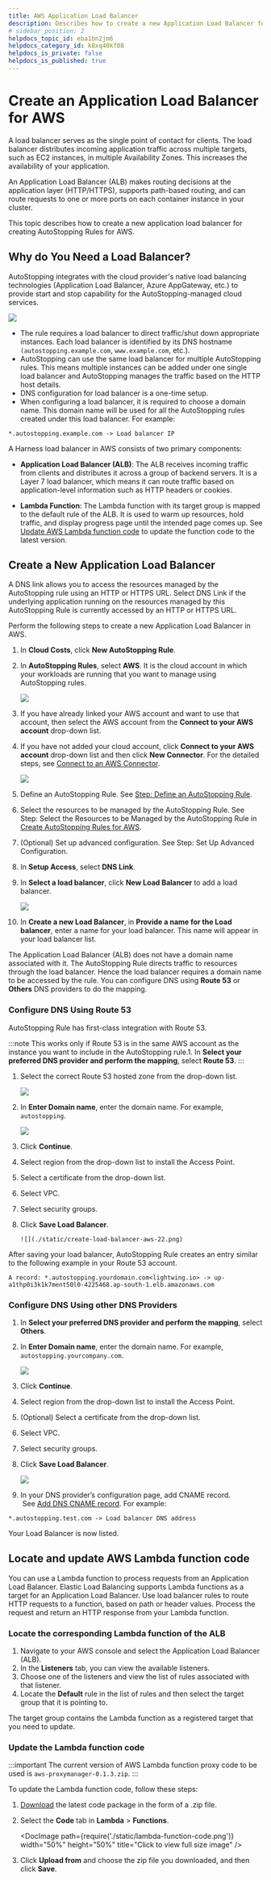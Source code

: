```yaml
---
title: AWS Application Load Balancer 
description: Describes how to create a new Application Load Balancer for AWS.
# sidebar_position: 2
helpdocs_topic_id: eba1bn2jm6
helpdocs_category_id: k8xq40kf08
helpdocs_is_private: false
helpdocs_is_published: true
---
```

# Create an Application Load Balancer for AWS

A load balancer serves as the single point of contact for clients. The load balancer distributes incoming application traffic across multiple targets, such as EC2 instances, in multiple Availability Zones. This increases the availability of your application.

An Application Load Balancer (ALB) makes routing decisions at the application layer (HTTP/HTTPS), supports path-based routing, and can route requests to one or more ports on each container instance in your cluster.


This topic describes how to create a new application load balancer for creating AutoStopping Rules for AWS. 


## Why do You Need a Load Balancer?

AutoStopping integrates with the cloud provider's native load balancing technologies (Application Load Balancer, Azure AppGateway, etc.) to provide start and stop capability for the AutoStopping-managed cloud services.

  ![](./static/create-load-balancer-aws-14.png)

* The rule requires a load balancer to direct traffic/shut down appropriate instances. Each load balancer is identified by its DNS hostname `(autostopping.example.com`, `www.example.com`, etc.).
* AutoStopping can use the same load balancer for multiple AutoStopping rules. This means multiple instances can be added under one single load balancer and AutoStopping manages the traffic based on the HTTP host details.
* DNS configuration for load balancer is a one-time setup.
* When configuring a load balancer, it is required to choose a domain name. This domain name will be used for all the AutoStopping rules created under this load balancer. For example:  
  

```
*.autostopping.example.com -> Load balancer IP
```
A Harness load balancer in AWS consists of two primary components:

* **Application Load Balancer (ALB)**: The ALB receives incoming traffic from clients and distributes it across a group of backend servers. It is a Layer 7 load balancer, which means it can route traffic based on application-level information such as HTTP headers or cookies.

* **Lambda Function**: The Lambda function with its target group is mapped to the default rule of the ALB. It is used to warm up resources, hold traffic, and display progress page until the intended page comes up. See [Update AWS Lambda function code](create-load-balancer-aws.md#update-aws-lambda-function-code) to update the function code to the latest version. 

## Create a New Application Load Balancer

A DNS link allows you to access the resources managed by the AutoStopping rule using an HTTP or HTTPS URL. Select DNS Link if the underlying application running on the resources managed by this AutoStopping Rule is currently accessed by an HTTP or HTTPS URL.

Perform the following steps to create a new Application Load Balancer in AWS.

1. In **Cloud Costs**, click **New AutoStopping Rule**.

2. In **AutoStopping Rules**, select **AWS**. It is the cloud account in which your workloads are running that you want to manage using AutoStopping rules.
   
     ![](./static/create-load-balancer-aws-15.png)
3. If you have already linked your AWS account and want to use that account, then select the AWS account from the **Connect to your AWS account** drop-down list.
4. If you have not added your cloud account, click **Connect to your AWS account** drop-down list and then click **New Connector**. For the detailed steps, see [Connect to an AWS Connector](../1-add-connectors/connect-to-an-aws-connector.md).
   
     ![](./static/create-load-balancer-aws-17.png)
5. Define an AutoStopping Rule. See [Step: Define an AutoStopping Rule](../4-create-auto-stopping-rules/create-autostopping-rules-aws.md#define-an-autostopping-rule).
6. Select the resources to be managed by the AutoStopping Rule. See Step: Select the Resources to be Managed by the AutoStopping Rule in [Create AutoStopping Rules for AWS](../4-create-auto-stopping-rules/create-autostopping-rules-aws.md#select-the-resources-to-be-managed-by-the-autostopping-rule).
7. (Optional) Set up advanced configuration. See Step: Set Up Advanced Configuration.
8. In **Setup Access**, select **DNS Link**.
9.  In **Select a load balancer**, click **New Load Balancer** to add a load balancer.
     
	  ![](./static/create-load-balancer-aws-19.png)
10. In **Create a new Load Balancer**, in **Provide a name for the Load balancer**, enter a name for your load balancer. This name will appear in your load balancer list.

The Application Load Balancer (ALB) does not have a domain name associated with it. The AutoStopping Rule directs traffic to resources through the load balancer. Hence the load balancer requires a domain name to be accessed by the rule. You can configure DNS using **Route 53** or **Others** DNS providers to do the mapping.

### Configure DNS Using Route 53

AutoStopping Rule has first-class integration with Route 53. 


:::note
This works only if Route 53 is in the same AWS account as the instance you want to include in the AutoStopping rule.1. In **Select your preferred DNS provider and perform the mapping**, select **Route 53**.
:::
1. Select the correct Route 53 hosted zone from the drop-down list.
   
     ![](./static/create-load-balancer-aws-20.png)
2. In **Enter Domain name**, enter the domain name. For example, `autostopping`.
   
     ![](./static/create-load-balancer-aws-21.png)
3. Click **Continue**.
4. Select region from the drop-down list to install the Access Point.
5. Select a certificate from the drop-down list.
6. Select VPC.
7. Select security groups.
8. Click **Save Load Balancer**.
     
	   ![](./static/create-load-balancer-aws-22.png)
	 
After saving your load balancer, AutoStopping Rule creates an entry similar to the following example in your Route 53 account.  
  

```
A record: *.autostopping.yourdomain.com<lightwing.io> -> up-a1thp0i3k1k7ment50l0-4225468.ap-south-1.elb.amazonaws.com
```

### Configure DNS Using other DNS Providers

1. In **Select your preferred DNS provider and perform the mapping**, select **Others**.
2. In **Enter Domain name**, enter the domain name. For example, `autostopping.yourcompany.com`.
   
     ![](./static/create-load-balancer-aws-23.png)
3. Click **Continue**.
4. Select region from the drop-down list to install the Access Point.
5. (Optional) Select a certificate from the drop-down list.
6. Select VPC.
7. Select security groups.
8. Click **Save Load Balancer**.
   
     ![](./static/create-load-balancer-aws-24.png)
9.  In your DNS provider’s configuration page, add CNAME record.  See [Add DNS CNAME record](https://docs.aws.amazon.com/managedservices/latest/ctexguide/ex-dirserv-cname-record-add-col.html). For example:  
  

```
*.autostopping.test.com -> Load balancer DNS address
```

Your Load Balancer is now listed.

## Locate and update AWS Lambda function code

You can use a Lambda function to process requests from an Application Load Balancer. Elastic Load Balancing supports Lambda functions as a target for an Application Load Balancer. Use load balancer rules to route HTTP requests to a function, based on path or header values. Process the request and return an HTTP response from your Lambda function.

### Locate the corresponding Lambda function of the ALB
1. Navigate to your AWS console and select the Application Load Balancer (ALB).
2. In the **Listeners** tab, you can view the available listeners.
3. Choose one of the listeners and view the list of rules associated with that listener.
4. Locate the **Default** rule in the list of rules and then select the target group that it is pointing to.

  The target group contains the Lambda function as a registered target that you need to update.

### Update the Lambda function code

:::important
The current version of AWS Lambda function proxy code to be used is `aws-proxymanager-0.1.3.zip`.
:::

To update the Lambda function code, follow these steps: 
1. [Download](https://lightwing-downloads-temp.s3.ap-south-1.amazonaws.com/aws-proxymanager-0.1.3.zip) the latest code package in the form of a .zip file.
2. Select the **Code** tab in **Lambda** > **Functions**.

    <DocImage path={require('./static/lambda-function-code.png')} width="50%" height="50%" title="Click to view full size image" />

3. Click **Upload from** and choose the zip file you downloaded, and then click **Save**.